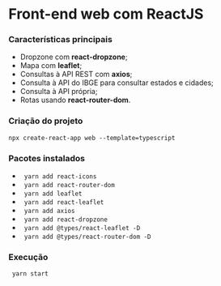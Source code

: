 # Front-end web com ReactJS

### Características principais
- Dropzone com **react-dropzone**;
- Mapa com **leaflet**;
- Consultas à API REST com **axios**;
- Consulta à API do IBGE para consultar estados e cidades;
- Consulta à API própria;
- Rotas usando **react-router-dom**.

### Criação do projeto
```npx create-react-app web --template=typescript```

### Pacotes instalados

- ``` yarn add react-icons```
- ``` yarn add react-router-dom```
- ``` yarn add leaflet```
- ``` yarn add react-leaflet```
- ``` yarn add axios```
- ``` yarn add react-dropzone```
- ``` yarn add @types/react-leaflet -D```
- ``` yarn add @types/react-router-dom -D```

### Execução
``` yarn start```

